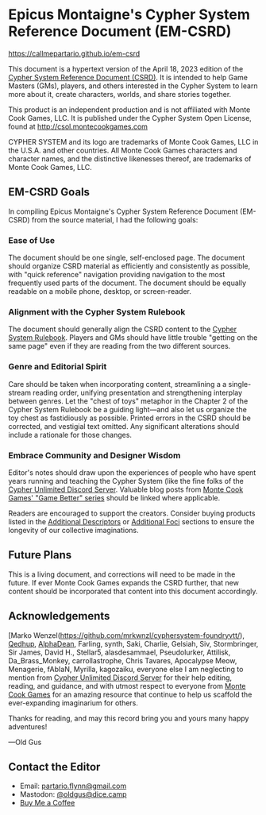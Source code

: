
# Epicus Montaigne's Cypher System Reference Document (EM-CSRD)

https://callmepartario.github.io/em-csrd

This document is a hypertext version of the April 18, 2023 edition of the [Cypher System Reference Document (CSRD)](http://csol.montecookgames.com/). It is intended to help Game Masters (GMs), players, and others interested in the Cypher System to learn more about it, create characters, worlds, and share stories together.

This product is an independent production and is not affiliated with Monte Cook Games, LLC. It is published under the Cypher System Open License, found at http://csol.montecookgames.com

CYPHER SYSTEM and its logo are trademarks of Monte Cook Games, LLC in the U.S.A. and other countries. All Monte Cook Games characters and character names, and the distinctive likenesses thereof, are trademarks of Monte Cook Games, LLC.

## EM-CSRD Goals

In compiling Epicus Montaigne's Cypher System Reference Document (EM-CSRD) from the source material, I had the following goals:

### Ease of Use

The document should be one single, self-enclosed page. The document should organize CSRD material as efficiently and consistently as possible, with "quick reference" navigation providing navigation to the most frequently used parts of the document. The document should be equally readable on a mobile phone, desktop, or screen-reader.

### Alignment with the Cypher System Rulebook

The document should generally align the CSRD content to the [Cypher System Rulebook](https://www.montecookgames.com/store/product/cypher-system-rulebook-2/). Players and GMs should have little trouble "getting on the same page" even if they are reading from the two different sources.

### Genre and Editorial Spirit

Care should be taken when incorporating content, streamlining a a single-stream reading order, unifying presentation and strengthening interplay between genres. Let the "chest of toys" metaphor in the Chapter 2 of the Cypher System Rulebook be a guiding light—and also let us organize the toy chest as fastidiously as possible. Printed errors in the CSRD should be corrected, and vestigial text omitted. Any significant alterations should include a rationale for those changes.

### Embrace Community and Designer Wisdom

Editor's notes should draw upon the experiences of people who have spent years running and teaching the Cypher System (like the fine folks of the [Cypher Unlimited Discord Server](https://discord.com/invite/WQYRWhn). Valuable blog posts from [Monte Cook Games' "Game Better" series](https://www.montecookgames.com/category/all-news/game-better/) should be linked where applicable.

Readers are encouraged to support the creators. Consider buying products listed in the [Additional Descriptors](https://callmepartario.github.io/em-csrd/#additional-descriptors) or [Additional Foci](https://callmepartario.github.io/em-csrd/#additional-foci) sections to ensure the longevity of our collective imaginations.
## Future Plans

This is a living document, and corrections will need to be made in the future. If ever Monte Cook Games expands the CSRD further, that new content should be incorporated that content into this document accordingly.

## Acknowledgements

[Marko Wenzel(https://github.com/mrkwnzl/cyphersystem-foundryvtt/), [Qedhup](youtube.com/qedhup), [AlphaDean](https://www.drivethrurpg.com/product_reviews.php?products_id=342942), Farling, synth, Saki, Charlie, Gelsiah, Siv, Stormbringer, Sir James, David H., Stellar5, alasdesammael, Pseudolurker, Attilisk, Da_Brass_Monkey, carrollastrophe, Chris Tavares, Apocalypse Meow, Menagerie, fAbIaN, Myrilla, kagozaiku, everyone else I am neglecting to mention from [Cypher Unlimited Discord Server](https://discord.com/invite/WQYRWhn) for their help editing, reading, and guidance, and with utmost respect to everyone from [Monte Cook Games](https://www.montecookgames.com/) for an amazing resource that continue to help us scaffold the ever-expanding imaginarium for others.

Thanks for reading, and may this record bring you and yours many happy adventures!

—Old Gus

## Contact the Editor

- Email: partario.flynn@gmail.com
- Mastodon: [@oldgus@dice.camp](https://dice.camp/@oldgus)
- [Buy Me a Coffee](https://ko-fi.com/oldgus)
